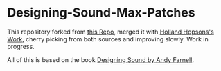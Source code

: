 # Designing-Sound-Max-Patches

This repository forked from [this Repo](https://github.com/unriginal/Designing-Sound-Max-Patches), merged it with [Holland Hopsons's Work](http://fieldguide.hollandhopson.com/tag/andy-farnell/), cherry picking from both sources and improving slowly. Work in progress.

All of this is based on the book [Designing Sound by Andy Farnell](https://mitpress.mit.edu/books/designing-sound).
